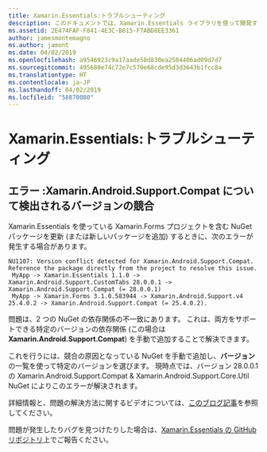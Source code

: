 ```yaml
---
title: Xamarin.Essentials:トラブルシューティング
description: このドキュメントでは、Xamarin.Essentials ライブラリを使って開発するときに発生した問題のトラブルシューティング方法について説明します。
ms.assetid: 2E474FAF-F841-4E3C-B815-F7ABD8EE3361
author: jamesmontemagno
ms.author: jamont
ms.date: 04/02/2019
ms.openlocfilehash: a9546923c9a17aade58d830ea2504406ad09d7d7
ms.sourcegitcommit: 495680e74c72e7c570e68cde95d3d3643b1fcc8a
ms.translationtype: HT
ms.contentlocale: ja-JP
ms.lasthandoff: 04/02/2019
ms.locfileid: "58870080"
---
```

# <a name="xamarinessentials-troubleshooting"></a>Xamarin.Essentials:トラブルシューティング

## <a name="error-version-conflict-detected-for-xamarinandroidsupportcompat"></a>エラー :Xamarin.Android.Support.Compat について検出されるバージョンの競合

Xamarin.Essentials を使っている Xamarin.Forms プロジェクトを含む NuGet パッケージを更新 (または新しいパッケージを追加) するときに、次のエラーが発生する場合があります。

```error
NU1107: Version conflict detected for Xamarin.Android.Support.Compat. Reference the package directly from the project to resolve this issue. 
 MyApp -> Xamarin.Essentials 1.1.0 -> Xamarin.Android.Support.CustomTabs 28.0.0.1 -> Xamarin.Android.Support.Compat (= 28.0.0.1) 
 MyApp -> Xamarin.Forms 3.1.0.583944 -> Xamarin.Android.Support.v4 25.4.0.2 -> Xamarin.Android.Support.Compat (= 25.4.0.2).
```

問題は、2 つの NuGet の依存関係の不一致にあります。 これは、両方をサポートできる特定のバージョンの依存関係 (この場合は **Xamarin.Android.Support.Compat**) を手動で追加することで解決できます。

これを行うには、競合の原因となっている NuGet を手動で追加し、**バージョン**の一覧を使って特定のバージョンを選びます。 現時点では、バージョン 28.0.0.1 の Xamarin.Android.Support.Compat & Xamarin.Android.Support.Core.Util NuGet によりこのエラーが解決されます。

詳細情報と、問題の解決方法に関するビデオについては、[このブログ記事](https://redth.codes/how-to-fix-the-dreaded-version-conflict-nuget-error-in-your-xamarin-android-projects/)を参照してください。

問題が発生したりバグを見つけたりした場合は、[Xamarin.Essentials の GitHub リポジトリ](https://github.com/xamarin/Essentials)上でご報告ください。
